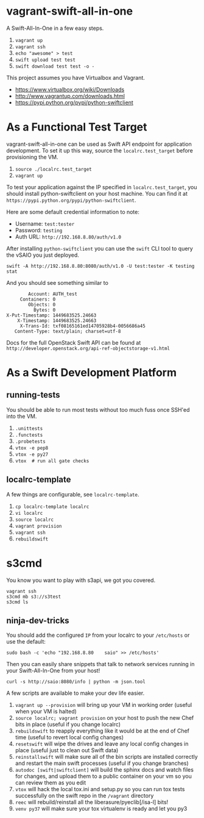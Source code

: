 vagrant-swift-all-in-one
========================

A Swift-All-In-One in a few easy steps.

 1. `vagrant up`
 1. `vagrant ssh`
 1. `echo "awesome" > test`
 1. `swift upload test test`
 1. `swift download test test -o -`

This project assumes you have Virtualbox and Vagrant.

 * https://www.virtualbox.org/wiki/Downloads
 * http://www.vagrantup.com/downloads.html
 * https://pypi.python.org/pypi/python-swiftclient

As a Functional Test Target
===========================

vagrant-swift-all-in-one can be used as Swift API endpoint for application
development. To set it up this way, source the `localrc.test_target` before
provisioning the VM.

 1. `source ./localrc.test_target`
 1. `vagrant up`

To test your application against the IP specified in `localrc.test_target`,
you should install python-swiftclient on your host machine. You can find it
at `https://pypi.python.org/pypi/python-swiftclient`.

Here are some default credential information to note:

 * Username: `test:tester`
 * Password: `testing`
 * Auth URL: `http://192.168.8.80/auth/v1.0`

After installing `python-swiftclient` you can use the `swift` CLI tool to
query the vSAIO you just deployed.

    swift -A http://192.168.8.80:8080/auth/v1.0 -U test:tester -K testing stat

And you should see something similar to

            Account: AUTH_test
         Containers: 0
            Objects: 0
              Bytes: 0
    X-Put-Timestamp: 1449683525.24663
        X-Timestamp: 1449683525.24663
         X-Trans-Id: txf08165161ed14705928b4-0056686a45
       Content-Type: text/plain; charset=utf-8

Docs for the full OpenStack Swift API can be found at
`http://developer.openstack.org/api-ref-objectstorage-v1.html`

As a Swift Development Platform
===============================

running-tests
-------------

You should be able to run most tests without too much fuss once SSH'ed into the
VM.

 1. `.unittests`
 1. `.functests`
 1. `.probetests`
 1. `vtox -e pep8`
 1. `vtox -e py27`
 1. `vtox  # run all gate checks`

localrc-template
----------------

A few things are configurable, see `localrc-template`.

 1. `cp localrc-template localrc`
 1. `vi localrc`
 1. `source localrc`
 1. `vagrant provision`
 1. `vagrant ssh`
 1. `rebuildswift`


s3cmd
=====

You know you want to play with s3api, we got you covered.

```
vagrant ssh
s3cmd mb s3://s3test
s3cmd ls
```

ninja-dev-tricks
----------------

You should add the configured `IP` from your localrc to your `/etc/hosts` or use the default:

```
sudo bash -c 'echo "192.168.8.80    saio" >> /etc/hosts'
```

Then you can easily share snippets that talk to network services running in your Swift-All-In-One from your host!

```
curl -s http://saio:8080/info | python -m json.tool
```

A few scripts are available to make your dev life easier.

 1. `vagrant up --provision` will bring up your VM in working order (useful
    when your VM is halted)
 1. `source localrc; vagrant provision` on your host to push the new Chef bits
    in place (useful if you change localrc)
 1. `rebuildswift` to reapply everything like it would be at the end of Chef
    time (useful to revert local config changes)
 1. `resetswift` will wipe the drives and leave any local config changes in
    place (useful just to clean out Swift data)
 1. `reinstallswift` will make sure all of the bin scripts are installed
    correctly and restart the main swift processes (useful if you change
    branches)
 1. `autodoc [swift|swiftclient]` will build the sphinx docs and
    watch files for changes, and upload them to a public container on your vm
    so you can review them as you edit
 1. `vtox` will hack the local tox.ini and setup.py so you can run tox tests
    successfully on the swift repo in the `/vagrant` directory
 1. `reec` will rebuild/reinstall all the liberasure/pyeclib[/isa-l] bits!
 1. `venv py37` will make sure your tox virtualenv is ready and let you py3
